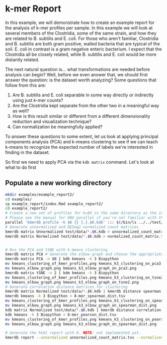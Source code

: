 # k-mer Report

In this example, we will demonstrate how to create an example report for the analysis of k-mer profiles per sample. In this example we will look at several members of the Clostridia, some of the same strain, and how they are related to B. subtilis and E. coli. For those who aren't familiar, Clostridia and B. subtilis are both gram positive, walled bacteria that are typical of the soil. E. coli in contrast is a gram negative enteric bacterium. I expect that the Clostridia all be closely related, while B. subtilis and E. coli would be more distantly related.


The next natural question is... what transformations are needed before analysis can begin? Well, before we even answer that, we should first answer the question: is the dataset worth analyzing? Some questions that follow from this are:

1. Are B. subtilis and E. coli separable in some way directly or indirectly using just k-mer counts?
2. Are the Clostridia kept separate from the other two in a meaningful way as well?
3. How is this result similar or different from a different dimensionality reduction and visualization technique?
4. Can normalization be meaningfully applied?


To answer these questions to some extent, let us look at applying  principal components analysis (PCA) and k-means clustering to see if we can teach k-means to recognize the expected number of labels we're interested in finding in the dataset.

So first we need to apply PCA via the `kdb matrix` command. Let's look at what to do first


## Populate a new working directory

```bash
mkdir examples/example_report2/
cd examples/
cp example_report/index.Rmd example_report2/
cd example_report2/
# Create a new set of profiles for k=$K in the same directory as the input files.
# Please see the manual for GNU parallel if you're not familiar with this usage.
parallel 'kmerdb profile -k $K {} {.}.$K.kdb' ::: $(/bin/ls ../../test/data/*.fasta.gz)
# Generate unnormalized and DESeq2 normalized count matrices
kmerdb matrix Unnormalized test/data/*.$K.kdb > unnormalized_count_matrix.tsv
kmerdb matrix Normalized test/data/*.$K.kdb > normalized_count_matrix.tsv


# Run the PCA and tSNE with k-means clustering
kmerdb matrix PCA # Generate the elbow graph and choose the appropriate version of '-n'
kmerdb matrix PCA -n $N | kdb kmeans -k 3 Biopython
mv kmeans_clustering_of_kmer_profiles.png kmeans_k3_clustering_on_pca3.png
mv kmeans_elbow_graph.png kmeans_k3_elbow_graph_on_pca3.png
kmerdb matrix tSNE -n 2 | kdm kmeans -k 3 Biopython
mv kmeans_clustering_of_kmer_profiles.png kmeans_k3_clustering_on_tsne2.png
mv kmeans_elbow_graph.png kmeans_k3_elbow_graph_on_tsne2.png
# Generate correlation distance matrices for clustering
kmerdb matrix Normalized test/data/*.$K.kdb | kmerdb distance spearman > 8-mer_spearman_dist.tsv
kmerdb kmeans -k 3 Biopython < 8-mer_spearman_dist.tsv
mv kmeans_clustering_of_kmer_profiles.png kmeans_k3_clustering_on_spearman_dist.png
mv kmeans_elbow_graph.png kmeans_k3_elbow_graph_on_spearman_dist.png
kdb matrix Normalized test/data/*.$K.kdb | kmerdb distance correlation > 8-mer_pearson_dist.tsv
kdb kmeans -k 3 Biopython < 8-mer_pearson_dist.tsv
mv kmeans_clustering_of_kmer_profiles.png kmeans_k3_clustering_on_pearson_dist.png
mv kmeans_elbow_graph.png kmeans_k3_elbow_graph_on_spearman_dist.png

# Generate the html report with R. NOTE: not implemented yet.
kmerdb report --unnormalized unnormalized_count_matrix.tsv --normalized normalized_count_matrix.tsv --pca-elbow-graph PCA_variance_accumulation.png --kmeans-pca-clustering kmeans_k3_clustering_on_pca3.png --kmeans-tsne-clustering kmeans_k3_clustering_on_tsne2.png --kmeans-spearman-clustering kmeans_k3_clustering_on_spearman_dist.png --kmeans-on-pca-elbow-graph kmeans_elbow_graph_on_pca3.png --kmeans-on-tsne-elbow-graph kmeans_elbow_graph_on_tsne2.png --kmeans-on-spearman-dist-elbow-graph kmeans_elbow_graph_on_spearman_dist.png --kmeans-on-pearson-dist-elbow-graph kmeans_elbow_graph_on_pearson_dist.png
```


